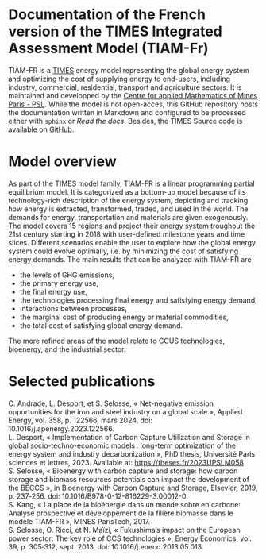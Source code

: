 # Documentation of the French version of the TIMES Integrated Assessment Model (TIAM-Fr)

TIAM-FR is a [TIMES](https://github.com/etsap-TIMES/TIMES_model) energy model representing the global energy system and optimizing the cost of supplying energy to end-users, including industry, commercial, residential, transport and agriculture sectors. It is maintained and developped by the [Centre for applied Mathematics of Mines Paris - PSL](https://www.cma.mines-paristech.fr/). While the model is not open-acces, this GitHub repository hosts the documentation written in Markdown and configured to be processed either with ```sphinx``` or *Read the docs*. Besides, the TIMES Source code is available on [GitHub](https://github.com/etsap-TIMES/TIMES_model).

# Model overview

As part of the TIMES model family, TIAM-FR is a linear programming partial equilibrium model. It is categorized as a bottom-up model because of its technology-rich description of the energy system, depicting and tracking how energy is extracted, transformed, traded, and used in the world. The demands for energy, transportation and materials are given exogenously.  
The model covers 15 regions and project their energy system troughout the 21st century starting in 2018 with user-defined milestone years and time slices. Different scenarios enable the user to explore how the global energy system could evolve optimally, i.e. by minimizing the cost of satisfying energy demands. The main results that can be analyzed with TIAM-FR are
- the levels of GHG emissions,
- the primary energy use,
- the final energy use,
- the technologies processing final energy and satisfying energy demand,
- interactions between processes,
- the marginal cost of producing energy or material commodities,
- the total cost of satisfying global energy demand.

The more refined areas of the model relate to CCUS technologies, bioenergy, and the industrial sector.

# Selected publications

C. Andrade, L. Desport, et S. Selosse, « Net-negative emission opportunities for the iron and steel industry on a global scale », Applied Energy, vol. 358, p. 122566, mars 2024, doi: 10.1016/j.apenergy.2023.122566.  
L. Desport, « Implementation of Carbon Capture Utilization and Storage in global socio-techno-economic models : long-term optimization of the energy system and industry decarbonization », PhD thesis, Université Paris sciences et lettres, 2023. Available at: https://theses.fr/2023UPSLM058  
S. Selosse, « Bioenergy with carbon capture and storage: how carbon storage and biomass resources potentials can impact the development of the BECCS », in Bioenergy with Carbon Capture and Storage, Elsevier, 2019, p. 237‑256. doi: 10.1016/B978-0-12-816229-3.00012-0.  
S. Kang, « La place de la bioénergie dans un monde sobre en carbone: Analyse prospective et développement de la filière biomasse dans le modèle TIAM-FR », MINES ParisTech, 2017.  
S. Selosse, O. Ricci, et N. Maïzi, « Fukushima’s impact on the European power sector: The key role of CCS technologies », Energy Economics, vol. 39, p. 305‑312, sept. 2013, doi: 10.1016/j.eneco.2013.05.013.




